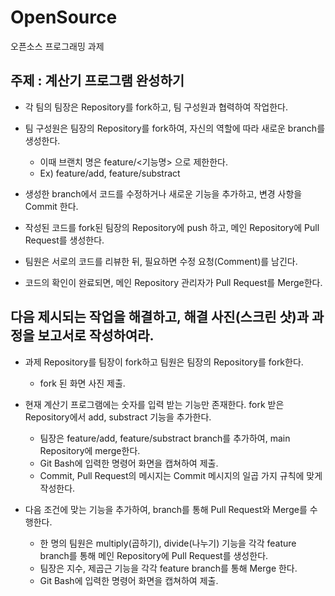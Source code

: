 # OpenSource
오픈소스 프로그래밍 과제


## 주제 : 계산기 프로그램 완성하기

- 각 팀의 팀장은 Repository를 fork하고, 팀 구성원과 협력하여 작업한다.
- 팀 구성원은 팀장의 Repository를 fork하여, 자신의 역할에 따라 새로운 branch를 생성한다.
	- 이때 브랜치 명은 feature/<기능명> 으로 제한한다.
	- Ex) feature/add, feature/substract
   
- 생성한 branch에서 코드를 수정하거나 새로운 기능을 추가하고, 변경 사항을 Commit 한다.
- 작성된 코드를 fork된 팀장의 Repository에 push 하고, 메인 Repository에 Pull Request를 생성한다.
- 팀원은 서로의 코드를 리뷰한 뒤, 필요하면 수정 요청(Comment)를 남긴다.
- 코드의 확인이 완료되면, 메인 Repository 관리자가 Pull Request를 Merge한다.


## 다음 제시되는 작업을 해결하고, 해결 사진(스크린 샷)과 과정을 보고서로 작성하여라.
- 과제 Repository를 팀장이 fork하고 팀원은 팀장의 Repository를 fork한다.
	- fork 된 화면 사진 제출.

- 현재 계산기 프로그램에는 숫자를 입력 받는 기능만 존재한다. fork 받은 Repository에서 add, substract 기능을 추가한다.
	- 팀장은 feature/add, feature/substract branch를 추가하여, main Repository에 merge한다.
  	- Git Bash에 입력한 명령어 화면을 캡쳐하여 제출.
	- Commit, Pull Request의 메시지는 Commit 메시지의 일곱 가지 규칙에 맞게 작성한다.

- 다음 조건에 맞는 기능을 추가하여, branch를 통해 Pull Request와 Merge를 수행한다.
	- 한 명의 팀원은 multiply(곱하기), divide(나누기) 기능을 각각 feature branch를 통해 메인 Repository에 Pull Request를 생성한다.
	- 팀장은 지수, 제곱근 기능을 각각 feature branch를 통해 Merge 한다.
	- Git Bash에 입력한 명령어 화면을 캡쳐하여 제출.
